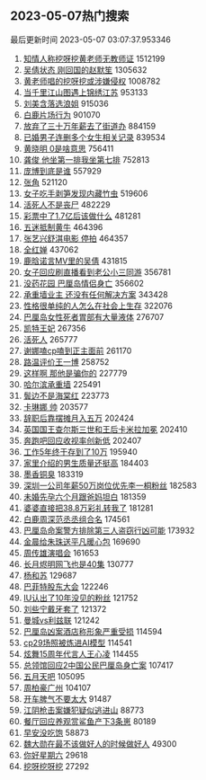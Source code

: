 ## 2023-05-07热门搜索 
最后更新时间 2023-05-07 03:07:37.953346 
1. [知情人称挖呀挖黄老师无教师证](https://s.weibo.com/weibo?q=%23%E7%9F%A5%E6%83%85%E4%BA%BA%E7%A7%B0%E6%8C%96%E5%91%80%E6%8C%96%E9%BB%84%E8%80%81%E5%B8%88%E6%97%A0%E6%95%99%E5%B8%88%E8%AF%81%23&t=31&band_rank=31&Refer=top) 1512199
1. [吴倩状态 刚回国的赵默笙](https://s.weibo.com/weibo?q=%E5%90%B4%E5%80%A9%E7%8A%B6%E6%80%81%20%E5%88%9A%E5%9B%9E%E5%9B%BD%E7%9A%84%E8%B5%B5%E9%BB%98%E7%AC%99&t=31&band_rank=1&Refer=top) 1305632
1. [黄老师唱的挖呀挖或涉嫌侵权](https://s.weibo.com/weibo?q=%23%E9%BB%84%E8%80%81%E5%B8%88%E5%94%B1%E7%9A%84%E6%8C%96%E5%91%80%E6%8C%96%E6%88%96%E6%B6%89%E5%AB%8C%E4%BE%B5%E6%9D%83%23&t=31&band_rank=2&Refer=top) 1008782
1. [当千里江山图遇上锦绣江苏](https://s.weibo.com/weibo?q=%23%E5%BD%93%E5%8D%83%E9%87%8C%E6%B1%9F%E5%B1%B1%E5%9B%BE%E9%81%87%E4%B8%8A%E9%94%A6%E7%BB%A3%E6%B1%9F%E8%8B%8F%23&t=31&band_rank=3&Refer=top) 953133
1. [刘美含落选浪姐](https://s.weibo.com/weibo?q=%E5%88%98%E7%BE%8E%E5%90%AB%E8%90%BD%E9%80%89%E6%B5%AA%E5%A7%90&t=31&band_rank=4&Refer=top) 915036
1. [白鹿片场行为](https://s.weibo.com/weibo?q=%23%E7%99%BD%E9%B9%BF%E7%89%87%E5%9C%BA%E8%A1%8C%E4%B8%BA%23&t=31&band_rank=5&Refer=top) 901070
1. [放弃了三十万年薪去了街道办](https://s.weibo.com/weibo?q=%23%E6%94%BE%E5%BC%83%E4%BA%86%E4%B8%89%E5%8D%81%E4%B8%87%E5%B9%B4%E8%96%AA%E5%8E%BB%E4%BA%86%E8%A1%97%E9%81%93%E5%8A%9E%23&t=31&band_rank=6&Refer=top) 884159
1. [已婚男子连删多个女生相关记录](https://s.weibo.com/weibo?q=%23%E5%B7%B2%E5%A9%9A%E7%94%B7%E5%AD%90%E8%BF%9E%E5%88%A0%E5%A4%9A%E4%B8%AA%E5%A5%B3%E7%94%9F%E7%9B%B8%E5%85%B3%E8%AE%B0%E5%BD%95%23&t=31&band_rank=40&Refer=top) 839534
1. [黄晓明 0是啥意思](https://s.weibo.com/weibo?q=%E9%BB%84%E6%99%93%E6%98%8E%200%E6%98%AF%E5%95%A5%E6%84%8F%E6%80%9D&t=31&band_rank=7&Refer=top) 756411
1. [龚俊 他坐第一排我坐第七排](https://s.weibo.com/weibo?q=%E9%BE%9A%E4%BF%8A%20%E4%BB%96%E5%9D%90%E7%AC%AC%E4%B8%80%E6%8E%92%E6%88%91%E5%9D%90%E7%AC%AC%E4%B8%83%E6%8E%92&t=31&band_rank=8&Refer=top) 752813
1. [庞博到底是谁](https://s.weibo.com/weibo?q=%23%E5%BA%9E%E5%8D%9A%E5%88%B0%E5%BA%95%E6%98%AF%E8%B0%81%23&t=31&band_rank=15&Refer=top) 557929
1. [张角](https://s.weibo.com/weibo?q=%E5%BC%A0%E8%A7%92&t=31&band_rank=9&Refer=top) 521120
1. [女子吃手剥笋发现内藏竹虫](https://s.weibo.com/weibo?q=%23%E5%A5%B3%E5%AD%90%E5%90%83%E6%89%8B%E5%89%A5%E7%AC%8B%E5%8F%91%E7%8E%B0%E5%86%85%E8%97%8F%E7%AB%B9%E8%99%AB%23&t=31&band_rank=10&Refer=top) 519606
1. [活死人不是丧尸](https://s.weibo.com/weibo?q=%E6%B4%BB%E6%AD%BB%E4%BA%BA%E4%B8%8D%E6%98%AF%E4%B8%A7%E5%B0%B8&t=31&band_rank=13&Refer=top) 482229
1. [彩票中了1.7亿后该做什么](https://s.weibo.com/weibo?q=%23%E5%BD%A9%E7%A5%A8%E4%B8%AD%E4%BA%861.7%E4%BA%BF%E5%90%8E%E8%AF%A5%E5%81%9A%E4%BB%80%E4%B9%88%23&t=31&band_rank=12&Refer=top) 481281
1. [五迷抵制黄牛](https://s.weibo.com/weibo?q=%23%E4%BA%94%E8%BF%B7%E6%8A%B5%E5%88%B6%E9%BB%84%E7%89%9B%23&t=31&band_rank=11&Refer=top) 464396
1. [张艺兴舒淇电影 停拍](https://s.weibo.com/weibo?q=%E5%BC%A0%E8%89%BA%E5%85%B4%E8%88%92%E6%B7%87%E7%94%B5%E5%BD%B1%20%E5%81%9C%E6%8B%8D&t=31&band_rank=14&Refer=top) 464357
1. [全红婵](https://s.weibo.com/weibo?q=%E5%85%A8%E7%BA%A2%E5%A9%B5&t=31&band_rank=35&Refer=top) 437062
1. [鹿晗诺言MV里的吴倩](https://s.weibo.com/weibo?q=%23%E9%B9%BF%E6%99%97%E8%AF%BA%E8%A8%80MV%E9%87%8C%E7%9A%84%E5%90%B4%E5%80%A9%23&t=31&band_rank=18&Refer=top) 431815
1. [女子回应刷直播看到老公小三同游](https://s.weibo.com/weibo?q=%23%E5%A5%B3%E5%AD%90%E5%9B%9E%E5%BA%94%E5%88%B7%E7%9B%B4%E6%92%AD%E7%9C%8B%E5%88%B0%E8%80%81%E5%85%AC%E5%B0%8F%E4%B8%89%E5%90%8C%E6%B8%B8%23&t=31&band_rank=16&Refer=top) 356781
1. [没药花园 巴厘岛情侣身亡](https://s.weibo.com/weibo?q=%E6%B2%A1%E8%8D%AF%E8%8A%B1%E5%9B%AD%20%E5%B7%B4%E5%8E%98%E5%B2%9B%E6%83%85%E4%BE%A3%E8%BA%AB%E4%BA%A1&t=31&band_rank=17&Refer=top) 356602
1. [承重墙业主 还没有任何解决方案](https://s.weibo.com/weibo?q=%E6%89%BF%E9%87%8D%E5%A2%99%E4%B8%9A%E4%B8%BB%20%E8%BF%98%E6%B2%A1%E6%9C%89%E4%BB%BB%E4%BD%95%E8%A7%A3%E5%86%B3%E6%96%B9%E6%A1%88&t=31&band_rank=19&Refer=top) 343428
1. [性格很单纯的人怎么在社会上生存](https://s.weibo.com/weibo?q=%E6%80%A7%E6%A0%BC%E5%BE%88%E5%8D%95%E7%BA%AF%E7%9A%84%E4%BA%BA%E6%80%8E%E4%B9%88%E5%9C%A8%E7%A4%BE%E4%BC%9A%E4%B8%8A%E7%94%9F%E5%AD%98&t=31&band_rank=47&Refer=top) 322076
1. [巴厘岛女性死者胃部有大量液体](https://s.weibo.com/weibo?q=%23%E5%B7%B4%E5%8E%98%E5%B2%9B%E5%A5%B3%E6%80%A7%E6%AD%BB%E8%80%85%E8%83%83%E9%83%A8%E6%9C%89%E5%A4%A7%E9%87%8F%E6%B6%B2%E4%BD%93%23&t=31&band_rank=21&Refer=top) 276707
1. [凯特王妃](https://s.weibo.com/weibo?q=%23%E5%87%AF%E7%89%B9%E7%8E%8B%E5%A6%83%23&t=31&band_rank=20&Refer=top) 267356
1. [活死人](https://s.weibo.com/weibo?q=%E6%B4%BB%E6%AD%BB%E4%BA%BA&t=31&band_rank=22&Refer=top) 265777
1. [谢娜嗑cp嗑到正主面前](https://s.weibo.com/weibo?q=%23%E8%B0%A2%E5%A8%9C%E5%97%91cp%E5%97%91%E5%88%B0%E6%AD%A3%E4%B8%BB%E9%9D%A2%E5%89%8D%23&t=31&band_rank=28&Refer=top) 261170
1. [路温评价王一博](https://s.weibo.com/weibo?q=%23%E8%B7%AF%E6%B8%A9%E8%AF%84%E4%BB%B7%E7%8E%8B%E4%B8%80%E5%8D%9A%23&t=31&band_rank=23&Refer=top) 258752
1. [这样啊 那他是骗你的](https://s.weibo.com/weibo?q=%E8%BF%99%E6%A0%B7%E5%95%8A%20%E9%82%A3%E4%BB%96%E6%98%AF%E9%AA%97%E4%BD%A0%E7%9A%84&t=31&band_rank=24&Refer=top) 227779
1. [哈尔滨承重墙](https://s.weibo.com/weibo?q=%E5%93%88%E5%B0%94%E6%BB%A8%E6%89%BF%E9%87%8D%E5%A2%99&t=31&band_rank=25&Refer=top) 225491
1. [鬓边不是海棠红](https://s.weibo.com/weibo?q=%E9%AC%93%E8%BE%B9%E4%B8%8D%E6%98%AF%E6%B5%B7%E6%A3%A0%E7%BA%A2&t=31&band_rank=26&Refer=top) 223773
1. [卡琳娜 帅](https://s.weibo.com/weibo?q=%E5%8D%A1%E7%90%B3%E5%A8%9C%20%E5%B8%85&t=31&band_rank=27&Refer=top) 203577
1. [辞职后靠摆摊月入五万](https://s.weibo.com/weibo?q=%23%E8%BE%9E%E8%81%8C%E5%90%8E%E9%9D%A0%E6%91%86%E6%91%8A%E6%9C%88%E5%85%A5%E4%BA%94%E4%B8%87%23&t=31&band_rank=29&Refer=top) 202424
1. [英国国王查尔斯三世和王后卡米拉加冕](https://s.weibo.com/weibo?q=%23%E8%8B%B1%E5%9B%BD%E5%9B%BD%E7%8E%8B%E6%9F%A5%E5%B0%94%E6%96%AF%E4%B8%89%E4%B8%96%E5%92%8C%E7%8E%8B%E5%90%8E%E5%8D%A1%E7%B1%B3%E6%8B%89%E5%8A%A0%E5%86%95%23&t=31&band_rank=30&Refer=top) 202410
1. [奔跑吧回应收视率创新低](https://s.weibo.com/weibo?q=%23%E5%A5%94%E8%B7%91%E5%90%A7%E5%9B%9E%E5%BA%94%E6%94%B6%E8%A7%86%E7%8E%87%E5%88%9B%E6%96%B0%E4%BD%8E%23&t=31&band_rank=32&Refer=top) 202407
1. [工作5年终于存到了10万](https://s.weibo.com/weibo?q=%23%E5%B7%A5%E4%BD%9C5%E5%B9%B4%E7%BB%88%E4%BA%8E%E5%AD%98%E5%88%B0%E4%BA%8610%E4%B8%87%23&t=31&band_rank=39&Refer=top) 195940
1. [家里介绍的男生质量还挺高](https://s.weibo.com/weibo?q=%23%E5%AE%B6%E9%87%8C%E4%BB%8B%E7%BB%8D%E7%9A%84%E7%94%B7%E7%94%9F%E8%B4%A8%E9%87%8F%E8%BF%98%E6%8C%BA%E9%AB%98%23&t=31&band_rank=48&Refer=top) 184403
1. [墨香铜臭](https://s.weibo.com/weibo?q=%23%E5%A2%A8%E9%A6%99%E9%93%9C%E8%87%AD%23&t=31&band_rank=33&Refer=top) 183319
1. [深圳一公司年薪50万岗位优先李一桐粉丝](https://s.weibo.com/weibo?q=%23%E6%B7%B1%E5%9C%B3%E4%B8%80%E5%85%AC%E5%8F%B8%E5%B9%B4%E8%96%AA50%E4%B8%87%E5%B2%97%E4%BD%8D%E4%BC%98%E5%85%88%E6%9D%8E%E4%B8%80%E6%A1%90%E7%B2%89%E4%B8%9D%23&t=31&band_rank=36&Refer=top) 182583
1. [未婚先孕六个月跟爸妈坦白](https://s.weibo.com/weibo?q=%23%E6%9C%AA%E5%A9%9A%E5%85%88%E5%AD%95%E5%85%AD%E4%B8%AA%E6%9C%88%E8%B7%9F%E7%88%B8%E5%A6%88%E5%9D%A6%E7%99%BD%23&t=31&band_rank=34&Refer=top) 181359
1. [婆婆直接把38.8万彩礼转我了](https://s.weibo.com/weibo?q=%23%E5%A9%86%E5%A9%86%E7%9B%B4%E6%8E%A5%E6%8A%8A38.8%E4%B8%87%E5%BD%A9%E7%A4%BC%E8%BD%AC%E6%88%91%E4%BA%86%23&t=31&band_rank=35&Refer=top) 181281
1. [白鹿周深范丞丞组合名](https://s.weibo.com/weibo?q=%23%E7%99%BD%E9%B9%BF%E5%91%A8%E6%B7%B1%E8%8C%83%E4%B8%9E%E4%B8%9E%E7%BB%84%E5%90%88%E5%90%8D%23&t=31&band_rank=37&Refer=top) 174561
1. [巴厘岛命案警方排除第三人盗窃行凶可能](https://s.weibo.com/weibo?q=%23%E5%B7%B4%E5%8E%98%E5%B2%9B%E5%91%BD%E6%A1%88%E8%AD%A6%E6%96%B9%E6%8E%92%E9%99%A4%E7%AC%AC%E4%B8%89%E4%BA%BA%E7%9B%97%E7%AA%83%E8%A1%8C%E5%87%B6%E5%8F%AF%E8%83%BD%23&t=31&band_rank=49&Refer=top) 173932
1. [金晨给朱珠送平凡暖心包](https://s.weibo.com/weibo?q=%23%E9%87%91%E6%99%A8%E7%BB%99%E6%9C%B1%E7%8F%A0%E9%80%81%E5%B9%B3%E5%87%A1%E6%9A%96%E5%BF%83%E5%8C%85%23&t=31&band_rank=38&Refer=top) 169690
1. [周传雄演唱会](https://s.weibo.com/weibo?q=%E5%91%A8%E4%BC%A0%E9%9B%84%E6%BC%94%E5%94%B1%E4%BC%9A&t=31&band_rank=43&Refer=top) 161653
1. [长月烬明网飞也是40集](https://s.weibo.com/weibo?q=%23%E9%95%BF%E6%9C%88%E7%83%AC%E6%98%8E%E7%BD%91%E9%A3%9E%E4%B9%9F%E6%98%AF40%E9%9B%86%23&t=31&band_rank=41&Refer=top) 130777
1. [杨和苏](https://s.weibo.com/weibo?q=%E6%9D%A8%E5%92%8C%E8%8B%8F&t=31&band_rank=46&Refer=top) 129687
1. [巴菲特股东大会](https://s.weibo.com/weibo?q=%23%E5%B7%B4%E8%8F%B2%E7%89%B9%E8%82%A1%E4%B8%9C%E5%A4%A7%E4%BC%9A%23&t=31&band_rank=40&Refer=top) 122246
1. [IU认出了10年没见的粉丝](https://s.weibo.com/weibo?q=%23IU%E8%AE%A4%E5%87%BA%E4%BA%8610%E5%B9%B4%E6%B2%A1%E8%A7%81%E7%9A%84%E7%B2%89%E4%B8%9D%23&t=31&band_rank=42&Refer=top) 121752
1. [刘些宁戴牙套了](https://s.weibo.com/weibo?q=%23%E5%88%98%E4%BA%9B%E5%AE%81%E6%88%B4%E7%89%99%E5%A5%97%E4%BA%86%23&t=31&band_rank=44&Refer=top) 121372
1. [曼城vs利兹联](https://s.weibo.com/weibo?q=%23%E6%9B%BC%E5%9F%8Evs%E5%88%A9%E5%85%B9%E8%81%94%23&t=31&band_rank=45&Refer=top) 121242
1. [巴厘岛凶案酒店称形象严重受损](https://s.weibo.com/weibo?q=%23%E5%B7%B4%E5%8E%98%E5%B2%9B%E5%87%B6%E6%A1%88%E9%85%92%E5%BA%97%E7%A7%B0%E5%BD%A2%E8%B1%A1%E4%B8%A5%E9%87%8D%E5%8F%97%E6%8D%9F%23&t=31&band_rank=48&Refer=top) 114594
1. [cp29场照被炼进AI模型](https://s.weibo.com/weibo?q=cp29%E5%9C%BA%E7%85%A7%E8%A2%AB%E7%82%BC%E8%BF%9BAI%E6%A8%A1%E5%9E%8B&t=31&band_rank=49&Refer=top) 114541
1. [炫舞15周年代言人王心凌](https://s.weibo.com/weibo?q=%23%E7%82%AB%E8%88%9E15%E5%91%A8%E5%B9%B4%E4%BB%A3%E8%A8%80%E4%BA%BA%E7%8E%8B%E5%BF%83%E5%87%8C%23&t=31&band_rank=50&Refer=top) 114455
1. [总领馆回应2中国公民巴厘岛身亡案](https://s.weibo.com/weibo?q=%23%E6%80%BB%E9%A2%86%E9%A6%86%E5%9B%9E%E5%BA%942%E4%B8%AD%E5%9B%BD%E5%85%AC%E6%B0%91%E5%B7%B4%E5%8E%98%E5%B2%9B%E8%BA%AB%E4%BA%A1%E6%A1%88%23&t=31&band_rank=40&Refer=top) 107417
1. [五月天吧](https://s.weibo.com/weibo?q=%E4%BA%94%E6%9C%88%E5%A4%A9%E5%90%A7&t=31&band_rank=45&Refer=top) 105095
1. [周柏豪广州](https://s.weibo.com/weibo?q=%E5%91%A8%E6%9F%8F%E8%B1%AA%E5%B9%BF%E5%B7%9E&t=31&band_rank=38&Refer=top) 104107
1. [开车脾气不要太大](https://s.weibo.com/weibo?q=%E5%BC%80%E8%BD%A6%E8%84%BE%E6%B0%94%E4%B8%8D%E8%A6%81%E5%A4%AA%E5%A4%A7&t=31&band_rank=48&Refer=top) 91487
1. [江阴枪击案嫌犯疑似逃进山](https://s.weibo.com/weibo?q=%23%E6%B1%9F%E9%98%B4%E6%9E%AA%E5%87%BB%E6%A1%88%E5%AB%8C%E7%8A%AF%E7%96%91%E4%BC%BC%E9%80%83%E8%BF%9B%E5%B1%B1%23&t=31&band_rank=40&Refer=top) 88773
1. [餐厅回应养观赏鲨鱼产下3条崽](https://s.weibo.com/weibo?q=%23%E9%A4%90%E5%8E%85%E5%9B%9E%E5%BA%94%E5%85%BB%E8%A7%82%E8%B5%8F%E9%B2%A8%E9%B1%BC%E4%BA%A7%E4%B8%8B3%E6%9D%A1%E5%B4%BD%23&t=31&band_rank=47&Refer=top) 80189
1. [早安没吃饱](https://s.weibo.com/weibo?q=%E6%97%A9%E5%AE%89%E6%B2%A1%E5%90%83%E9%A5%B1&t=31&band_rank=43&Refer=top) 58873
1. [魏大勋在最不该做好人的时候做好人](https://s.weibo.com/weibo?q=%23%E9%AD%8F%E5%A4%A7%E5%8B%8B%E5%9C%A8%E6%9C%80%E4%B8%8D%E8%AF%A5%E5%81%9A%E5%A5%BD%E4%BA%BA%E7%9A%84%E6%97%B6%E5%80%99%E5%81%9A%E5%A5%BD%E4%BA%BA%23&t=31&band_rank=41&Refer=top) 49300
1. [你好星期六](https://s.weibo.com/weibo?q=%E4%BD%A0%E5%A5%BD%E6%98%9F%E6%9C%9F%E5%85%AD&t=31&band_rank=44&Refer=top) 29618
1. [挖呀挖呀挖](https://s.weibo.com/weibo?q=%E6%8C%96%E5%91%80%E6%8C%96%E5%91%80%E6%8C%96&t=31&band_rank=47&Refer=top) 27292
